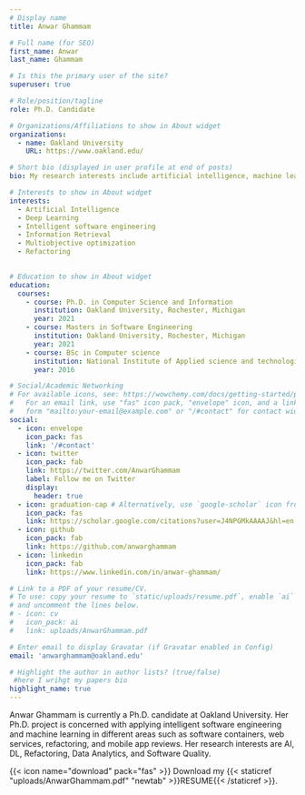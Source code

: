 ```yaml
---
# Display name
title: Anwar Ghammam

# Full name (for SEO)
first_name: Anwar
last_name: Ghammam

# Is this the primary user of the site?
superuser: true

# Role/position/tagline
role: Ph.D. Candidate 

# Organizations/Affiliations to show in About widget
organizations:
  - name: Oakland University
    URL: https://www.oakland.edu/

# Short bio (displayed in user profile at end of posts)
bio: My research interests include artificial intelligence, machine learning, web services, refactoring, data analytics, and software quality.  

# Interests to show in About widget
interests:
  - Artificial Intelligence
  - Deep Learning
  - Intelligent software engineering 
  - Information Retrieval
  - Multiobjective optimization
  - Refactoring
    

# Education to show in About widget
education:
  courses:
    - course: Ph.D. in Computer Science and Information
      institution: Oakland University, Rochester, Michigan
      year: 2021
    - course: Masters in Software Engineering
      institution: Oakland University, Rochester, Michigan
      year: 2021
    - course: BSc in Computer science
      institution: National Institute of Applied science and technologies, Tunis, Tunisia
      year: 2016

# Social/Academic Networking
# For available icons, see: https://wowchemy.com/docs/getting-started/page-builder/#icons
#   For an email link, use "fas" icon pack, "envelope" icon, and a link in the
#   form "mailto:your-email@example.com" or "/#contact" for contact widget.
social:
  - icon: envelope
    icon_pack: fas
    link: '/#contact'
  - icon: twitter
    icon_pack: fab
    link: https://twitter.com/AnwarGhammam
    label: Follow me on Twitter
    display:
      header: true
  - icon: graduation-cap # Alternatively, use `google-scholar` icon from `ai` icon pack
    icon_pack: fas
    link: https://scholar.google.com/citations?user=J4NPGMkAAAAJ&hl=en
  - icon: github
    icon_pack: fab
    link: https://github.com/anwarghammam
  - icon: linkedin
    icon_pack: fab
    link: https://www.linkedin.com/in/anwar-ghammam/

# Link to a PDF of your resume/CV.
# To use: copy your resume to `static/uploads/resume.pdf`, enable `ai` icons in `params.yaml`,
# and uncomment the lines below.
# - icon: cv
#   icon_pack: ai
#   link: uploads/AnwarGhammam.pdf

# Enter email to display Gravatar (if Gravatar enabled in Config)
email: 'anwarghammam@oakland.edu'

# Highlight the author in author lists? (true/false)
 #here I wrihgt my papers bio
highlight_name: true
---
```


Anwar Ghammam is currently a Ph.D. candidate at Oakland University. Her Ph.D. project is concerned with applying intelligent software engineering and machine learning in different areas such as software containers, web services, refactoring, and mobile app reviews. Her research interests are AI, DL, Refactoring, Data Analytics, and Software Quality.  

{{< icon name="download" pack="fas" >}} Download my {{< staticref "uploads/AnwarGhammam.pdf" "newtab" >}}RESUME{{< /staticref >}}.
